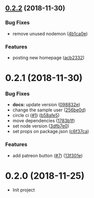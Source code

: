 ## [0.2.2](https://github.com/marciovsena/bibleapi/compare/0.2.0...0.2.2) (2018-11-30)

### Bug Fixes

- remove unused nodemon ([4b1ca0e](https://github.com/marciovsena/bibleapi/commit/4b1ca0e))

### Features

- posting new homepage ([acb2332](https://github.com/marciovsena/bibleapi/commit/acb2332))

# 0.2.1 (2018-11-30)

### Bug Fixes

- **docs:** update version ([098832e](https://github.com/marciovsena/bibleapi/commit/098832e))
- change the sample user ([256be0d](https://github.com/marciovsena/bibleapi/commit/256be0d))
- circle ci ([#1](https://github.com/marciovsena/bibleapi/issues/1)) ([b58afe5](https://github.com/marciovsena/bibleapi/commit/b58afe5))
- move dependencies ([1783b1f](https://github.com/marciovsena/bibleapi/commit/1783b1f))
- set node version ([3dfb7e0](https://github.com/marciovsena/bibleapi/commit/3dfb7e0))
- set props on package.json ([c6f37ca](https://github.com/marciovsena/bibleapi/commit/c6f37ca))

### Features

- add patreon button ([#7](https://github.com/marciovsena/bibleapi/issues/7)) ([13f301e](https://github.com/marciovsena/bibleapi/commit/13f301e))

# 0.2.0 (2018-11-25)

- Init project
